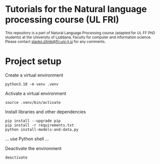 # Tutorials for the Natural language processing course (UL FRI)
<sup>This repository is a part of Natural Language Processing course (adapted for UL FF PhD students) at the University of Ljubljana, Faculty for computer and information science. Please contact [slavko.zitnik@fri.uni-lj.si](mailto:slavko.zitnik@fri.uni-lj.si) for any comments.</sub>

# Project setup

Create a virtual environment
```
python3.10 -m venv .venv
```

Activate a virtual environment
```
source .venv/bin/activate
```

Install libraries and other dependencies
```
pip install --upgrade pip
pip install -r requirements.txt
python install-models-and-data.py 
```

... use Python shell ...

Deactivate the environment
```
deactivate
```